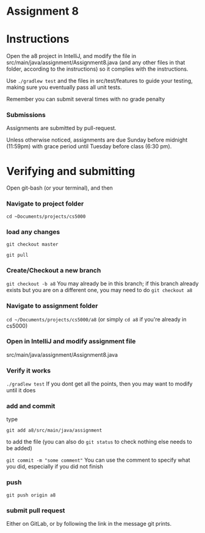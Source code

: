 Assignment 8
===

# Instructions

Open the a8 project in IntelliJ, and modify the file in src/main/java/assignment/Assignment8.java (and any other files in that folder, according to the instructions) so it complies with the instructions. 

Use `./gradlew test` and the files in src/test/features to guide your testing, making sure you eventually pass all unit tests.

Remember you can submit several times with no grade penalty
### Submissions
Assignments are submitted by pull-request.

Unless otherwise noticed, assignments are due Sunday before midnight (11:59pm) with grace period until Tuesday before class (6:30 pm).

# Verifying and submitting
Open git-bash (or your terminal), and then

### Navigate to project folder
```cd ~Documents/projects/cs5000```

### load any changes
```git checkout master```

```git pull```

### Create/Checkout a new branch
```git checkout -b a8``` 
You may already be in this branch; if this branch already exists but you are on a different one, you may need to do ```git checkout a8```

### Navigate to assignment folder
```cd ~/Documents/projects/cs5000/a8```   (or simply ```cd a8``` if you're already in cs5000)


### Open in IntelliJ and modify assignment file
 src/main/java/assignment/Assignment8.java

### Verify it works
```./gradlew test```
If you dont get all the points, then you may want to modify until it does


### add and commit
type

```git add a8/src/main/java/assignment```

to add the file (you can also do ```git status``` to check nothing else needs to be added) 

```git commit -m "some comment"```
You can use the comment to specify what you did, especially if you did not finish

### push
```git push origin a8```

### submit pull request
Either on GitLab, or by following the link in the message git prints.

